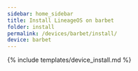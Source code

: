 ```yaml
---
sidebar: home_sidebar
title: Install LineageOS on barbet
folder: install
permalink: /devices/barbet/install/
device: barbet
---
```

{% include templates/device_install.md %}
